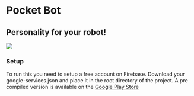 # Pocket Bot
## Personality for your robot!

[![](https://github.com/steverichey/google-play-badge-svg/blob/master/img/en_get.svg)](https://play.google.com/store/apps/details?id=com.tesseractmobile.pocketbot)

### Setup

To run this you need to setup a free account on Firebase.
Download your google-services.json and place it in the root directory of the project.
A pre compiled version is available on the [Google Play Store](https://play.google.com/store/apps/details?id=com.tesseractmobile.pocketbot)